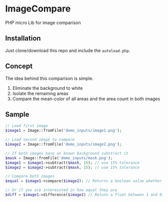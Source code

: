 # ImageCompare
PHP micro Lib for image comparison

## Installation
Just clone/download this repo and include the `autoload.php`.

## Concept
The idea behind this comparison is simple. 
1. Eliminate the background to white
2. Isolate the remaining areas
3. Compare the mean-color of all areas and the area count in both images

## Sample

```php
// Load first image
$image1 = Image::fromFile('demo_inputs/image1.png');

// Load second image to compare
$image2 = Image::fromFile('demo_inputs/image2.png');

// If both images have an known background substract it
$mask = Image::fromFile('demo_inputs/mask.png');
$image1 = $image1->subtract($mask, 15); // use 15% tolerance
$image2 = $image2->subtract($mask, 15); // use 15% tolerance

// Compare both images
$equal = $image1->compare($image2); // Returns a boolean value whether these images are equal or not

// Or if you are interessted in how equal they are
$diff = $image1->difference($image2) // Retuns a float between 1 and 0, where 1 is equal and 0 is total difference 
```
